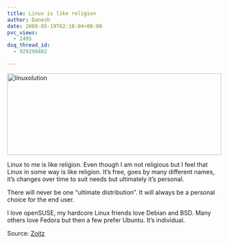```yaml
---
title: Linux is like religion
author: Danesh
date: 2008-05-19T02:10:04+00:00
pvc_views:
  - 2495
dsq_thread_id:
  - 929298482

---
```

[<img loading="lazy" class="alignnone size-medium wp-image-572" title="linuxolution" src="/wp-content/uploads/2008/05/linuxolution1-500x191.png" alt="linuxolution" width="500" height="191" srcset="/wp-content/uploads/2008/05/linuxolution1-500x191.png 500w, /wp-content/uploads/2008/05/linuxolution1.png 680w" sizes="(max-width: 500px) 100vw, 500px" />][1]

Linux to me is like religion. Even though I am not religious but I feel that Linux in some way is like religion. It&#8217;s free, goes by many different names, it&#8217;s changes over time to suit needs but ultimately it&#8217;s personal.

There will never be one &#8220;ultimate distribution&#8221;. It will always be a personal choice for the end user.

I love openSUSE, my hardcore Linux friends love Debian and BSD. Many others love Fedora but then a few prefer Ubuntu. It&#8217;s individual.

Source: [Zoitz][2]

 [1]: /wp-content/uploads/2008/05/linuxolution1.png
 [2]: http://www.zoitz.com/archives/35